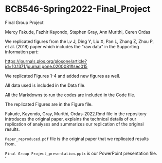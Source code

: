 # BCB546-Spring2022-Final_Project
Final Group Project

Mercy Fakude, Fazhir Kayondo, Stephen Gray, Ann Murithi, Ceren Ordas

We replicated figures from the Lv J, Ding Y, Liu X, Pan L, Zhang Z, Zhou P, et al. (2018) paper which includes the "raw data" in the Supporting information part:

https://journals.plos.org/plosone/article?id=10.1371/journal.pone.0200081#sec015

We replicated Figures 1-4 and added new figures as well.

All data used is included in the Data file.

All the Markdowns to run the codes are included in the Code file. 

The replicated Figures are in the Figure file.

Fakude, Kayondo, Gray, Murithi, Ordas-2022.Rmd file in the repository introduces the original paper, explains the technical details of our replication of analyses and summarizes our replication of the original results.

`Paper_reproduced.pdf` file is the original paper that we replicated results from.

`Final Group Project_presentation.pptx` is our PowerPoint presentation file.
'
